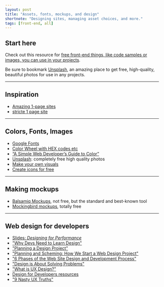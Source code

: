 ```yaml
---
layout: post
title: "Assets, fonts, mockups, and design"
shortnote: "Designing sites, managing asset choices, and more."
tags: [front-end, all]
---
```


## Start here
Check out this resource for [free front-end things, like code samples or images, you can use in your projects](http://www.premiumpixels.com/).

Be sure to bookmark [Unsplash](https://unsplash.com/), an amazing place to get free, high-quality, beautiful photos for use in any projects.

<hr>

## Inspiration
* [Amazing 1-page sites](https://onepagelove.com/gallery/landing-page)
* [stricte 1 page site](http://stricte.io/#hello)

<hr>

## Colors, Fonts, Images
* [Google Fonts](https://www.google.com/fonts)
* [Color Wheel with HEX codes etc](https://color.adobe.com/create/color-wheel/)
* [“A Simple Web Developer’s Guide to Color”](https://www.smashingmagazine.com/2016/04/web-developer-guide-color/)
* [Unsplash](https://unsplash.com/): completely free high quality photos
* [Make your own visuals](https://www.canva.com/)
* [Create icons for free](https://iconsflow.com/)

<hr>

## Making mockups
* [Balsamiq Mockups](https://balsamiq.com/products/mockups/), not free, but the standard and best-known tool
* [Mockingbird mockups](https://gomockingbird.com/home), totally free

<hr>

## Web design for developers
* [Slides: *Designing for Performance*](https://speakerdeck.com/lara/designing-for-performance)
* ["Why Devs Need to Learn Design"](http://www.cognition.happycog.com/article/why-developers-need-to-learn-design)
* ["Planning a Design Project"](http://webdesign.tutsplus.com/articles/planning-a-design-project--webdesign-13277)
* ["Planning and Scheming: How We Start a Web Design Project"](http://bigseadesign.com/web-design/planning-and-scheming-how-we-start-a-web-design-project)
* ["6 Phases of the Web Site Design and Development Process"](http://www.idesignstudios.com/blog/web-design/phases-web-design-development-process/#.VyYyXaMrKV7)
* ["Design is About Solving Problems"](https://www.smashingmagazine.com/2011/08/design-solving-problems/)
* ["What is UX Design?"](https://www.smashingmagazine.com/2010/10/what-is-user-experience-design-overview-tools-and-resources/)
* [Design for Developers resources](https://gist.github.com/jenmyers/7354863)
* ["9 Nasty UX Truths"](https://medium.com/radical-ux/nine-nasty-ux-truths-83b30ea94355#.grg4tkfyb)
